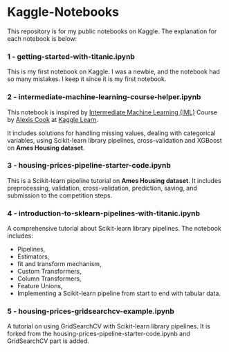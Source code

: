 # Kaggle-Notebooks

This repository is for my public notebooks on Kaggle. The explanation for each notebook is below:

### 1 - getting-started-with-titanic.ipynb

This is my first notebook on Kaggle. I was a newbie, and the notebook had so many mistakes. I keep it since it is my first notebook. 

### 2 - intermediate-machine-learning-course-helper.ipynb

This notebook is inspired by [Intermediate Machine Learning (IML)](https://www.kaggle.com/learn/intermediate-machine-learning) Course by [Alexis Cook](https://www.kaggle.com/alexisbcook) at [Kaggle Learn](https://www.kaggle.com/learn/overview).

It includes solutions for handling missing values, dealing with categorical variables, using Scikit-learn library pipelines, cross-validation and XGBoost on **Ames Housing dataset**.

### 3 - housing-prices-pipeline-starter-code.ipynb

This is a Scikit-learn pipeline tutorial on **Ames Housing dataset**. It includes preprocessing, validation, cross-validation, prediction, saving, and submission to the competition steps. 

### 4 - introduction-to-sklearn-pipelines-with-titanic.ipynb 

A comprehensive tutorial about Scikit-learn library pipelines. The notebook includes:

* Pipelines,
* Estimators,
* fit and transform mechanism,
* Custom Transformers,
* Column Transformers,
* Feature Unions,
* Implementing a Scikit-learn pipeline from start to end with tabular data.

### 5 - housing-prices-gridsearchcv-example.ipynb

A tutorial on using GridSearchCV with Scikit-learn library pipelines. It is forked from the housing-prices-pipeline-starter-code.ipynb and GridSearchCV part is added. 
